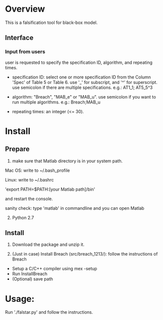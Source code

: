# Overview
This is a falsification tool for black-box model.


## Interface
### Input from users

user is requested to specify the specification ID, algorithm, and repeating times.

- specification ID: select one or more specification ID from the Column 'Spec' of Table 5 or Table 6.
use '_' for subscript, and '^' for superscript. use semicolon if there are multiple specifications.
e.g.: AT1_1; AT5_5^3

- algorithm: "Breach", "MAB_e" or "MAB_u".
use semicolon if you want to run multiple algorithms.
e.g.: Breach;MAB_u

- repeating times: an integer (<= 30).

# Install
## Prepare
1. make sure that Matlab directory is in your system path.

Mac OS:  write to ~/.bash_profile 

Linux:  write to ~/.bashrc

'export PATH=$PATH:[your Matlab path]/bin'

and restart the console.

sanity check: type 'matlab' in commandline and you can open Matlab

2. Python 2.7

## Install
1. Download the package and unzip it.

2. (Just in case) Install Breach (src/breach_1213/): follow the instructions of Breach
- Setup a C/C++ compiler using mex -setup
- Run InstallBreach
- (Optional) save path 

# Usage:
Run './falstar.py' and follow the instructions.

